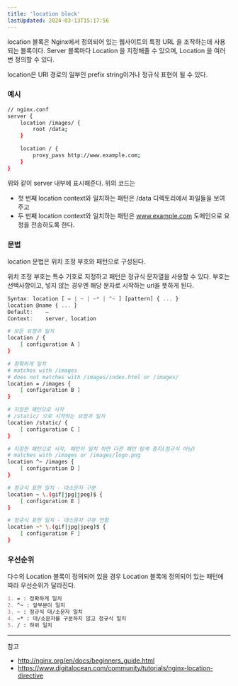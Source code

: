 ```yaml
---
title: 'location block'
lastUpdated: 2024-03-13T15:17:56
---
```


location 블록은 Nginx에서 정의되어 있는 웹사이트의 특정 URL 을 조작하는데 사용되는 블록이다. Server 블록마다 Location 을 지정해줄 수 있으며, Location 을 여러 번 정의할 수 있다.

location은 URI 경로의 일부인 prefix string이거나 정규식 표현이 될 수 있다.

### 예시

```bash
// nginx.conf
server {
    location /images/ {
        root /data;
    }

    location / {
        proxy_pass http://www.example.com;
    }
}
```

위와 같이 server 내부에 표시해준다. 위의 코드는

- 첫 번째 location context와 일치하는 패턴은 /data 디렉토리에서 파일들을 보여주고
- 두 번째 location context와 일치하는 패턴은  www.example.com 도메인으로 요청을 전송하도록 한다.

### 문법

location 문법은 위치 조정 부호와 패턴으로 구성된다.

위치 조정 부호는 특수 기호로 지정하고 패턴은 정규식 문자열을 사용할 수 있다. 부호는 선택사항이고, 넣지 않는 경우엔 해당 문자로 시작하는 url을 뜻하게 된다.

```js
Syntax:	location [ = | ~ | ~* | ^~ ] [pattern] { ... }
location @name { ... }
Default:	—
Context:	server, location
```

```bash
# 모든 요청과 일치
location / {
    [ configuration A ]
}

# 정확하게 일치 
# matches with /images
# does not matches with /images/index.html or /images/
location = /images {
    [ configuration B ]
}

# 지정한 패턴으로 시작
# /static/ 으로 시작하는 요청과 일치
location /static/ {
    [ configuration C ]
}

# 지정한 패턴으로 시작, 패턴이 일치 하면 다른 패턴 탐색 중지(정규식 아님)
# matches with /images or /images/logo.png 
location ^~ /images {
    [ configuration D ]
}

# 정규식 표현 일치 - 대소문자 구분
location ~ \.(gif|jpg|jpeg)$ {
    [ configuration E ]
}

# 정규식 표현 일치 - 대소문자 구분 안함
location ~* \.(gif|jpg|jpeg)$ {
    [ configuration F ]
}
```

### 우선순위

다수의 Location 블록이 정의되어 있을 경우 Location 블록에 정의되어 있는 패턴에 따라 우선순위가 달라진다.

```md
1. = : 정확하게 일치
2. ^~ : 앞부분이 일치
3. ~ : 정규식 대/소문자 일치
4. ~* : 대/소문자를 구분하지 않고 정규식 일치
5. / : 하위 일치
```

---
참고
- http://nginx.org/en/docs/beginners_guide.html
- https://www.digitalocean.com/community/tutorials/nginx-location-directive
